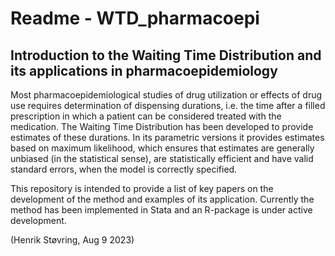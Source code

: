 # Readme - WTD_pharmacoepi

## Introduction to the Waiting Time Distribution and its applications in pharmacoepidemiology

Most pharmacoepidemiological studies of drug utilization or effects of drug use requires determination of dispensing durations, i.e. the time after a filled prescription in which a patient can be considered treated with the medication. The Waiting Time Distribution has been developed to provide estimates of these durations. In its parametric versions it provides estimates based on maximum likelihood, which ensures that estimates are generally unbiased (in the statistical sense), are statistically efficient and have valid standard errors, when the model is correctly specified. 

This repository is intended to provide a list of key papers on the development of the method and examples of its application. Currently the method has been implemented in Stata and an R-package is under active development.

(Henrik Støvring, Aug 9 2023)
